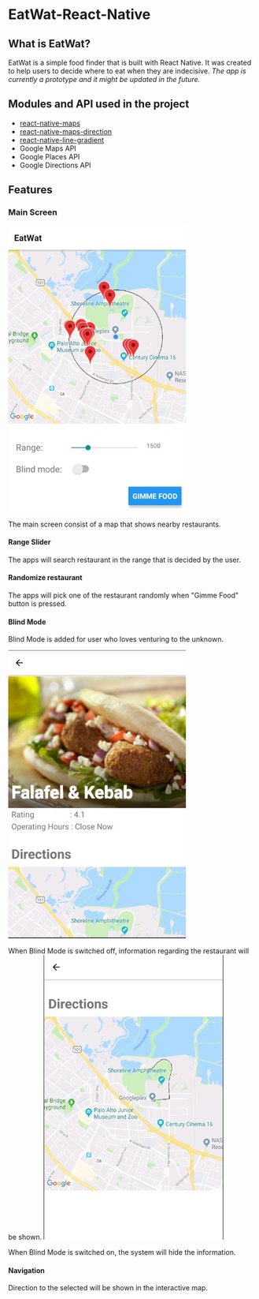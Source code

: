# EatWat-React-Native
## What is EatWat?
EatWat is a simple food finder that is built with React Native. It was created to help users to decide where to eat when they are indecisive. *The app is currently a prototype and it might be updated in the future.*
## Modules and API used in the project
* [react-native-maps](https://github.com/react-native-community/react-native-maps)
* [react-native-maps-direction](https://github.com/bramus/react-native-maps-directions)
* [react-native-line-gradient](https://github.com/react-native-community/react-native-linear-gradient)
* Google Maps API
* Google Places API
* Google Directions API
## Features
### Main Screen
![main-screen](https://github.com/mevCJ/EatWat-React-Native/blob/master/screenshots/ss1_eatwat.jpg  "Main Screen")

The main screen consist of a map that shows nearby restaurants.
#### Range Slider
The apps will search restaurant in the range that is decided by the user.
#### Randomize restaurant
The apps will pick one of the restaurant randomly when "Gimme Food" button is pressed.
#### Blind Mode
Blind Mode is added for user who loves venturing to the unknown.

![unblind](https://github.com/mevCJ/EatWat-React-Native/blob/master/screenshots/ss2_eatwat.jpg  "Blind mode off")

When Blind Mode is switched off, information regarding the restaurant will be shown.
![unblind](https://github.com/mevCJ/EatWat-React-Native/blob/master/screenshots/ss3_eatwat.jpg  "Blind mode on")

When Blind Mode is switched on, the system will hide the information.
#### Navigation
Direction to the selected will be shown in the interactive map.
